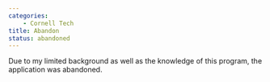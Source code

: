 ```yaml
---
categories:
    - Cornell Tech
title: Abandon
status: abandoned
---
```

Due to my limited background as well as the knowledge of this program, the application was abandoned.
